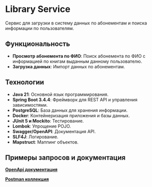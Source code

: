 # Library Service

Сервис для загрузки в систему данных по абонементам и поиска информации по пользователям.

## Функциональность
- **Просмотр абонемента по ФИО**: Поиск абонемента по ФИО с информацией по книгам выданным данному пользователю.
- **Загрузка данных**: Импорт данных по абонементам.

## Технологии

- **Java 21**: Основной язык программирования.
- **Spring Boot 3.4.4**: Фреймворк для REST API и управления зависимостями.
- **PostgreSQL**: База данных для хранения информации.
- **Docker**: Контейнеризация приложения и базы данных.
- **JUnit 5 и Mockito**: Тестирование.
- **Lombok**: Упрощение POJO.
- **Swagger/OpenAPI**: Документация API.
- **SLF4J**: Логирование.
- **Mapstruct**: Маппинг объектов.

## Примеры запросов и документация
**[OpenApi документация](http://localhost:8080/swagger-ui.html)**

**[Postman коллекция](LibraryApplication.postman_collection.json)**